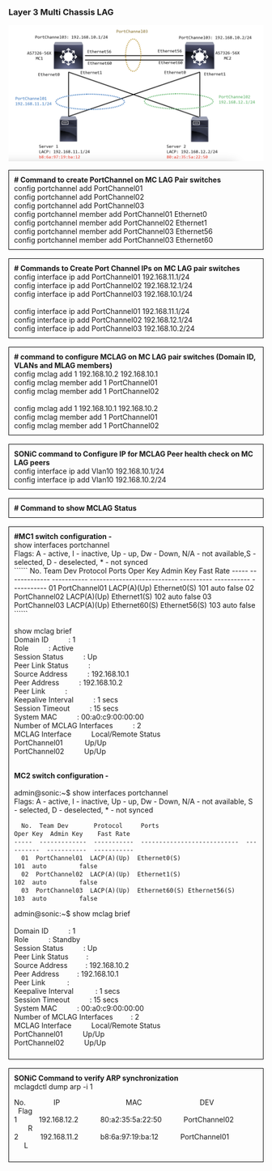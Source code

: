 ### Layer 3 Multi Chassis LAG

![Layre3](../img/layer3(mc-lag).png)

<div style="border: 1px solid black; padding: 10px;">
<b># Command to create PortChannel on MC LAG Pair switches</b><br> 
config portchannel add PortChannel01<br>
config portchannel add PortChannel02<br>
config portchannel add PortChannel03<br>
config portchannel member add PortChannel01 Ethernet0<br>
config portchannel member add PortChannel02 Ethernet1<br>
config portchannel member add PortChannel03 Ethernet56<br>
config portchannel member add PortChannel03 Ethernet60<br>
</div>

<br>

<div style="border: 1px solid black; padding: 10px;">
<b># Commands to Create Port Channel IPs on MC LAG pair switches</b><br> 
config interface ip add PortChannel01 192.168.11.1/24<br>
config interface ip add PortChannel02 192.168.12.1/24<br>
config interface ip add PortChannel03 192.168.10.1/24<br>
</br>
config interface ip add PortChannel01 192.168.11.1/24<br>
config interface ip add PortChannel02 192.168.12.1/24<br>
config interface ip add PortChannel03 192.168.10.2/24<br>

</div>

<br>

<div style="border: 1px solid black; padding: 10px;">
<b># command to configure MCLAG on MC LAG pair switches  (Domain ID, VLANs and MLAG members)</b><br>
config mclag add 1 192.168.10.2 192.168.10.1<br>
config mclag member add 1 PortChannel01<br>
config mclag member add 1 PortChannel02<br>
</br>
config mclag add 1 192.168.10.1 192.168.10.2<br>
config mclag member add 1 PortChannel01<br>
config mclag member add 1 PortChannel02<br>
</div>

<br>

<div style="border: 1px solid black; padding: 10px;">
<b>SONiC command to Configure IP for MCLAG Peer health check on MC LAG peers</b><br>
config interface ip add Vlan10 192.168.10.1/24<br>
config interface ip add Vlan10 192.168.10.2/24<br>
</div>

<br>

<div style="border: 1px solid black; padding: 10px;">
<b># Command to show MCLAG Status</b>
</div>
<br>
<div style="border: 1px solid black; padding: 10px;">
<b>#MC1 switch configuration -</b><br> 
show interfaces portchannel<br>
Flags: A - active, I - inactive, Up - up, Dw - Down, N/A - not available,S - selected, D - deselected, * - not synced<br>
``````
  No.  Team Dev       Protocol     Ports                          Oper Key  Admin Key    Fast Rate
-----  -------------  -----------  ---------------------------  ----------  -----------  -----------
  01  PortChannel01  LACP(A)(Up)  Ethernet0(S)                       101  auto         false
  02  PortChannel02  LACP(A)(Up)  Ethernet1(S)                       102  auto         false
  03  PortChannel03  LACP(A)(Up)  Ethernet60(S) Ethernet56(S)        103  auto         false
``````
<br></br>
show mclag brief  <br>
Domain ID&nbsp;&nbsp;&nbsp;&nbsp;&nbsp;&nbsp;&nbsp;&nbsp;&nbsp;&nbsp;: 1<br>
Role&nbsp;&nbsp;&nbsp;&nbsp;&nbsp;&nbsp;&nbsp;&nbsp;&nbsp;&nbsp;: Active<br>
Session Status&nbsp;&nbsp;&nbsp;&nbsp;&nbsp;&nbsp;&nbsp;&nbsp;&nbsp;&nbsp;: Up<br>
Peer Link Status&nbsp;&nbsp;&nbsp;&nbsp;&nbsp;&nbsp;&nbsp;&nbsp;&nbsp;&nbsp;:<br>
Source Address&nbsp;&nbsp;&nbsp;&nbsp;&nbsp;&nbsp;&nbsp;&nbsp;&nbsp;&nbsp;: 192.168.10.1<br>
Peer Address&nbsp;&nbsp;&nbsp;&nbsp;&nbsp;&nbsp;&nbsp;&nbsp;&nbsp;&nbsp;: 192.168.10.2<br>
Peer Link&nbsp;&nbsp;&nbsp;&nbsp;&nbsp;&nbsp;&nbsp;&nbsp;&nbsp;&nbsp;:<br>
Keepalive Interval&nbsp;&nbsp;&nbsp;&nbsp;&nbsp;&nbsp;&nbsp;&nbsp;&nbsp;&nbsp;: 1 secs<br>
Session Timeout&nbsp;&nbsp;&nbsp;&nbsp;&nbsp;&nbsp;&nbsp;&nbsp;&nbsp;&nbsp;: 15 secs<Br>
System MAC&nbsp;&nbsp;&nbsp;&nbsp;&nbsp;&nbsp;&nbsp;&nbsp;&nbsp;&nbsp;: 00:a0:c9:00:00:00<br>
Number of MCLAG Interfaces&nbsp;&nbsp;&nbsp;&nbsp;&nbsp;&nbsp;&nbsp;&nbsp;&nbsp;&nbsp;: 2<br>
MCLAG Interface&nbsp;&nbsp;&nbsp;&nbsp;&nbsp;&nbsp;&nbsp;&nbsp;&nbsp;&nbsp;Local/Remote Status<Br>
PortChannel01&nbsp;&nbsp;&nbsp;&nbsp;&nbsp;&nbsp;&nbsp;&nbsp;&nbsp;&nbsp;&nbsp;Up/Up<Br>
PortChannel02&nbsp;&nbsp;&nbsp;&nbsp;&nbsp;&nbsp;&nbsp;&nbsp;&nbsp;&nbsp;Up/Up<Br>
</br>

<b>MC2 switch configuration - </b><br>
</br>
admin@sonic:~$ show interfaces portchannel<br>
Flags: A - active, I - inactive, Up - up, Dw - Down, N/A - not available,
       S - selected, D - deselected, * - not synced<br>
``````
  No.  Team Dev       Protocol     Ports                          Oper Key  Admin Key    Fast Rate
-----  -------------  -----------  ---------------------------  ----------  -----------  -----------
  01  PortChannel01  LACP(A)(Up)  Ethernet0(S)                       101  auto         false
  02  PortChannel02  LACP(A)(Up)  Ethernet1(S)                       102  auto         false
  03  PortChannel03  LACP(A)(Up)  Ethernet60(S) Ethernet56(S)        103  auto         false
``````
admin@sonic:~$ show mclag brief<br>  
Domain ID&nbsp;&nbsp;&nbsp;&nbsp;&nbsp;&nbsp;&nbsp;&nbsp;&nbsp;&nbsp;: 1<br>
Role&nbsp;&nbsp;&nbsp;&nbsp;&nbsp;&nbsp;&nbsp;&nbsp;&nbsp;&nbsp;: Standby<Br>
Session Status&nbsp;&nbsp;&nbsp;&nbsp;&nbsp;&nbsp;&nbsp;&nbsp;&nbsp;&nbsp;: Up<br>
Peer Link Status&nbsp;&nbsp;&nbsp;&nbsp;&nbsp;&nbsp;&nbsp;&nbsp;&nbsp;:<br>
Source Address&nbsp;&nbsp;&nbsp;&nbsp;&nbsp;&nbsp;&nbsp;&nbsp;&nbsp;: 192.168.10.2<br>
Peer Address&nbsp;&nbsp;&nbsp;&nbsp;&nbsp;&nbsp;&nbsp;&nbsp;&nbsp;: 192.168.10.1<br>
Peer Link&nbsp;&nbsp;&nbsp;&nbsp;&nbsp;&nbsp;&nbsp;&nbsp;&nbsp;&nbsp;&nbsp;:<br>
Keepalive Interval&nbsp;&nbsp;&nbsp;&nbsp;&nbsp;&nbsp;&nbsp;&nbsp;&nbsp;&nbsp;&nbsp;: 1 secs<br>
Session Timeout&nbsp;&nbsp;&nbsp;&nbsp;&nbsp;&nbsp;&nbsp;&nbsp;&nbsp;&nbsp;: 15 secs<br>
System MAC&nbsp;&nbsp;&nbsp;&nbsp;&nbsp;&nbsp;&nbsp;&nbsp;&nbsp;&nbsp;: 00:a0:c9:00:00:00<br>
Number of MCLAG Interfaces&nbsp;&nbsp;&nbsp;&nbsp;&nbsp;&nbsp;&nbsp;&nbsp;&nbsp;: 2<br>
MCLAG Interface&nbsp;&nbsp;&nbsp;&nbsp;&nbsp;&nbsp;&nbsp;&nbsp;&nbsp;&nbsp;Local/Remote Status<br>
PortChannel01&nbsp;&nbsp;&nbsp;&nbsp;&nbsp;&nbsp;&nbsp;&nbsp;&nbsp;&nbsp;Up/Up<br>
PortChannel02&nbsp;&nbsp;&nbsp;&nbsp;&nbsp;&nbsp;&nbsp;&nbsp;&nbsp;&nbsp;Up/Up<br>

</div>

<br>

<div style="border: 1px solid black; padding: 10px;">
<b>SONiC Command to verify ARP synchronization</b><br>
mclagdctl dump arp -i 1<br>

No.&nbsp;&nbsp;&nbsp;&nbsp;&nbsp;&nbsp;&nbsp;&nbsp;&nbsp;&nbsp;&nbsp;&nbsp;&nbsp;&nbsp;IP&nbsp;&nbsp;&nbsp;&nbsp;&nbsp;&nbsp;&nbsp;&nbsp;&nbsp;&nbsp;&nbsp;&nbsp;&nbsp;&nbsp;&nbsp;&nbsp;&nbsp;&nbsp;&nbsp;&nbsp;&nbsp;&nbsp;&nbsp;&nbsp;&nbsp;&nbsp;&nbsp;&nbsp;&nbsp;&nbsp;&nbsp;&nbsp;&nbsp;MAC&nbsp;&nbsp;&nbsp;&nbsp;&nbsp;&nbsp;&nbsp;&nbsp;&nbsp;&nbsp;&nbsp;&nbsp;&nbsp;&nbsp;&nbsp;&nbsp;&nbsp;&nbsp;&nbsp;&nbsp;&nbsp;&nbsp;&nbsp;&nbsp;&nbsp;&nbsp;&nbsp;&nbsp;&nbsp;DEV&nbsp;&nbsp;&nbsp;&nbsp;&nbsp;&nbsp;&nbsp;&nbsp;&nbsp;&nbsp;&nbsp;&nbsp;&nbsp;&nbsp;&nbsp;&nbsp;&nbsp;&nbsp;&nbsp;&nbsp;&nbsp;&nbsp;&nbsp;&nbsp;Flag<br>
1&nbsp;&nbsp;&nbsp;&nbsp;&nbsp;&nbsp;&nbsp;&nbsp;&nbsp;&nbsp;&nbsp;192.168.12.2&nbsp;&nbsp;&nbsp;&nbsp;&nbsp;&nbsp;&nbsp;&nbsp;&nbsp;&nbsp;&nbsp;80:a2:35:5a:22:50&nbsp;&nbsp;&nbsp;&nbsp;&nbsp;&nbsp;&nbsp;&nbsp;&nbsp;&nbsp;&nbsp;PortChannel02&nbsp;&nbsp;&nbsp;&nbsp;&nbsp;&nbsp;&nbsp;&nbsp;&nbsp;&nbsp;&nbsp;&nbsp;&nbsp;&nbsp;&nbsp;&nbsp;&nbsp;&nbsp;&nbsp;R<br>
2&nbsp;&nbsp;&nbsp;&nbsp;&nbsp;&nbsp;&nbsp;&nbsp;&nbsp;&nbsp;&nbsp;192.168.11.2&nbsp;&nbsp;&nbsp;&nbsp;&nbsp;&nbsp;&nbsp;&nbsp;&nbsp;&nbsp;&nbsp;b8:6a:97:19:ba:12&nbsp;&nbsp;&nbsp;&nbsp;&nbsp;&nbsp;&nbsp;&nbsp;&nbsp;&nbsp;&nbsp;PortChannel01&nbsp;&nbsp;&nbsp;&nbsp;&nbsp;&nbsp;&nbsp;&nbsp;&nbsp;&nbsp;&nbsp;&nbsp;&nbsp;&nbsp;&nbsp;&nbsp;&nbsp;&nbsp;&nbsp;L<Br>

</div>
